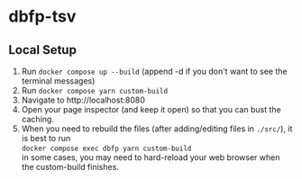 # dbfp-tsv

## Local Setup

1. Run `docker compose up --build` (append -d if you don't want to see the terminal messages)
1. Run `docker compose yarn custom-build`
1. Navigate to http://localhost:8080
1. Open your page inspector (and keep it open) so that you can bust the caching.
1. When you need to rebuild the files (after adding/editing files in `./src/`), it is best to run  
    `docker compose exec dbfp yarn custom-build`  
    in some cases, you may need to hard-reload your web browser when the custom-build finishes.
